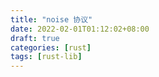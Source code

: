 ```yaml
---
title: "noise 协议"
date: 2022-02-01T01:12:02+08:00
draft: true 
categories: [rust] 
tags: [rust-lib]
---
```


